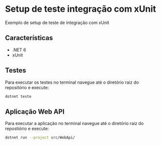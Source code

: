 # Setup de teste integração com xUnit

Exemplo de setup de teste de integração com xUnit

## Características
- .NET 6
- xUnit

## Testes

Para executar os testes no terminal navegue até o diretório raiz do repositório e execute:

```bash
dotnet teste
```

## Aplicação Web API

Para executar a aplicação no terminal navegue até o diretório raiz do repostiório e execute:

```bash
dotnet run --project src/WebApi/
```